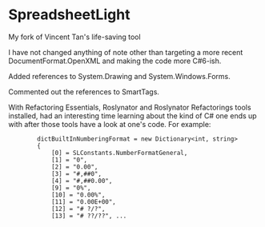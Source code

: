 # SpreadsheetLight
My fork of Vincent Tan's life-saving tool

I have not changed anything of note other than targeting a more recent DocumentFormat.OpenXML and making the code more C#6-ish.

Added references to System.Drawing and System.Windows.Forms. 

Commented out the references to SmartTags. 

With Refactoring Essentials, Roslynator and Roslynator Refactorings tools installed, had an interesting time learning about the kind of C# one ends up with after those tools have a look at one's code. For example:

			dictBuiltInNumberingFormat = new Dictionary<int, string>
			{
				[0] = SLConstants.NumberFormatGeneral,
				[1] = "0",
				[2] = "0.00",
				[3] = "#,##0",
				[4] = "#,##0.00",
				[9] = "0%",
				[10] = "0.00%",
				[11] = "0.00E+00",
				[12] = "# ?/?",
				[13] = "# ??/??", ...
